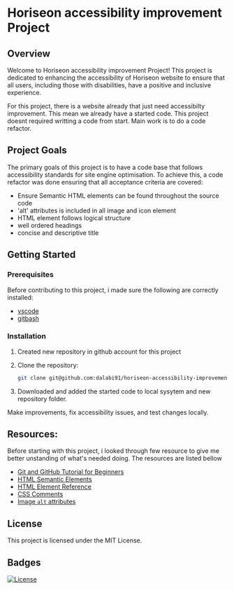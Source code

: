 # Horiseon accessibility improvement Project

## Overview

Welcome to Horiseon accessibility improvement Project! This project is dedicated to enhancing the accessibility of Horiseon website to ensure that all users, including those with disabilities, have a positive and inclusive experience.

For this project, there is a website already that just need accessibilty improvement. This mean we already have a started code. This project doesnt required writting a code from start. Main work is to do a code refactor.


## Project Goals

The primary goals of this project is to have a code base that follows accessibility standards for site engine optimisation. To achieve this, a code refactor was done ensuring that all acceptance criteria are covered:

- Ensure Semantic HTML elements can be found throughout the source code
- 'alt' attributes is included in all image and icon element
- HTML element follows logical structure
- well ordered headings
- concise and descriptive title



## Getting Started

### Prerequisites

Before contributing to this project, i made sure the following are correctly installed:

- [vscode](https://code.visualstudio.com/download) 
- [gitbash](https://git-scm.com/download/win)


### Installation

1. Created new repository in github account for this project
2. Clone the repository:

   ```bash
   git clone git@github.com:dalabi91/horiseon-accessibility-improvement.git
3. Downloaded and added the started code to local sysytem and new repository folder.

Make improvements, fix accessibility issues, and test changes locally.


## Resources: 

Before starting with this project, i looked through few resource to give me better unstanding of what's needed doing. The resources are listed bellow

- [Git and GitHub Tutorial for Beginners](https://youtu.be/tRZGeaHPoaw)
- [HTML Semantic Elements](https://www.w3schools.com/html/html5_semantic_elements.asp)
- [HTML Element Reference](https://www.w3schools.com/tags/default.asp)
- [CSS Comments](https://www.w3schools.com/css/css_comments.asp)
- [Image `alt` attributes](https://www.w3schools.com/tags/att_img_alt.asp)

## License

This project is licensed under the MIT License.

## Badges

[![License](https://img.shields.io/badge/License-MIT-blue.svg)](https://opensource.org/licenses/MIT)


